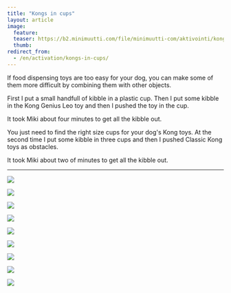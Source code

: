```yaml
---
title: "Kongs in cups"
layout: article
image:
  feature:
  teaser: https://b2.minimuutti.com/file/minimuutti-com/aktivointi/kongit-mukeissa/DSC48000-245px.jpg
  thumb:
redirect_from:
  - /en/activation/kongs-in-cups/
---
```


If food dispensing toys are too easy for your dog, you can make some of them more difficult by combining them with other objects.

First I put a small handfull of kibble in a plastic cup. Then I put some kibble in the Kong Genius Leo toy and then I pushed the toy in the cup.

It took Miki about four minutes to get all the kibble out.

You just need to find the right size cups for your dog's Kong toys. At the second time I put some kibble in three cups and then I pushed Classic Kong toys as obstacles.

It took Miki about two of minutes to get all the kibble out.

---

![](https://b2.minimuutti.com/file/minimuutti-com/aktivointi/kongit-mukeissa/DSC47966-800px.jpg)

![](https://b2.minimuutti.com/file/minimuutti-com/aktivointi/kongit-mukeissa/DSC47974-800px.jpg)

![](https://b2.minimuutti.com/file/minimuutti-com/aktivointi/kongit-mukeissa/DSC47968-800px.jpg)

![](https://b2.minimuutti.com/file/minimuutti-com/aktivointi/kongit-mukeissa/DSC47977-800px.jpg)

![](https://b2.minimuutti.com/file/minimuutti-com/aktivointi/kongit-mukeissa/DSC48000-800px.jpg)

![](https://b2.minimuutti.com/file/minimuutti-com/aktivointi/kongit-mukeissa/DSC47957-800px.jpg)

![](https://b2.minimuutti.com/file/minimuutti-com/aktivointi/kongit-mukeissa/DSC48168-800px.jpg)

![](https://b2.minimuutti.com/file/minimuutti-com/aktivointi/kongit-mukeissa/DSC48171-800px.jpg)

![](https://b2.minimuutti.com/file/minimuutti-com/aktivointi/kongit-mukeissa/DSC48179-800px.jpg)
